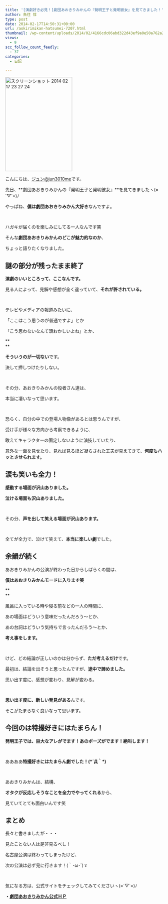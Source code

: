 ```yaml
---
title: '[演劇好き必見！]劇団あおきりみかんの『発明王子と発明彼女』を見てきました！'
author: 魚住 惇
type: post
date: 2014-02-17T14:50:31+00:00
url: /aokirimikan-hatsumei-7207.html
thumbnail: /wp-content/uploads/2014/02/4166cdc06abd322d43ef9a0e50a762a21.png
views:
  - 9
scc_follow_count_feedly:
  - 37
categories:
  - 日記

---
```

<img decoding="async" loading="lazy" title="スクリーンショット 2014-02-17 23.27.24.png" src="/wp-content/uploads/2014/02/4166cdc06abd322d43ef9a0e50a762a2.png" alt="スクリーンショット 2014 02 17 23 27 24" width="214" height="300" border="0" />

<!--more-->

こんにちは、[ジュン@jun3010me][1]です。

先日、**劇団あおきりみかんの『発明王子と発明彼女』**を見てきましたヽ(=´▽\`=)ﾉ

やっぱね、**僕は劇団あおきりみかん大好き**なんですよ。

 

ハガキが届くのを楽しみにしてる一人なんです笑

そんな**劇団あおきりみかんのどこが魅力的なのか**、

ちょっと語りたくなりました。

## 謎の部分が残ったまま終了

**演劇のいいところって、ここなんです。** 

見る人によって、見解や感想が全く違っていて、**それが許されている。**

 

テレビやメディアの報道みたいに、

「ここはこう思うのが普通ですよ」とか

「こう思わないなんて頭おかしいよね」とか、

**  
** 

**そういうのが一切ない**です。

決して押しつけたりしない。

 

その分、あおきりみかんの役者さん達は、

本当に凄いなって思います。

 

恐らく、自分の中での登場人物像があるとは思うんですが、

受け手が様々な方向から考察できるように、

敢えてキャラクターの固定しないように演技していたり、

意外な一面を見せたり、見れば見るほど凝らされた工夫が見えてきて、**何度もハッとさせられます。**

## 涙も笑いも全力！

**感動する場面が沢山ありました。**

**泣ける場面も沢山ありました。**

 

その分、**声を出して笑える場面が沢山あります。**

 

全てが全力で、泣けて笑えて、**本当に楽しい劇**でした。

## 余韻が続く

あおきりみかんの公演が終わった日からしばらくの間は、

**僕はあおきりみかんモードに入ります笑**

**  
** 

風呂に入っている時や寝る前などの一人の時間に、

あの場面はどういう意味だったんだろう〜とか、

あの台詞はどういう気持ちで言ったんだろう〜とか、

**考え事をします。**

 

けど、どの結論が正しいのかは分からず、**ただ考えるだけ**です。

最初は、結論を出そうと思ったんですが、**途中で諦めました。**

思い出す度に、感想が変わり、見解が変わる。

 

**思い出す度に、新しい発見がある**んです。

そこがたまらなく良いなって思います。

## 今回のは特撮好きにはたまらん！

**発明王子では、巨大なアレがでます！あのポーズがでます！絶叫します！**

 

ああああ**特撮好きにはたまらん劇でした！(\*´Д｀\*)**

 

あおきりみかんは、結構、

**オタクが反応しそうなことを全力でやってくれる**から、

見ていてとても面白いんです笑

## まとめ

長々と書きましたが・・・

見たことない人は是非見るべし！

名古屋公演は終わってしまったけど、

次の公演は必ず見に行きます！(｀･ω･´)ゞ

 

気になる方は、公式サイトをチェックしてみてくださいヽ(=´▽\`=)ﾉ

**・<a href="http://www7.plala.or.jp/lifu/" target="_blank">劇団あおきりみかん公式ＨＰ</a>**

 [1]: https://twitter.com/jun3010me